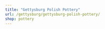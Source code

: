 ```yaml
---
title: "Gettysburg Polish Pottery"
url: /gettysburg/gettysburg-polish-pottery/
shop: pottery
---
```

